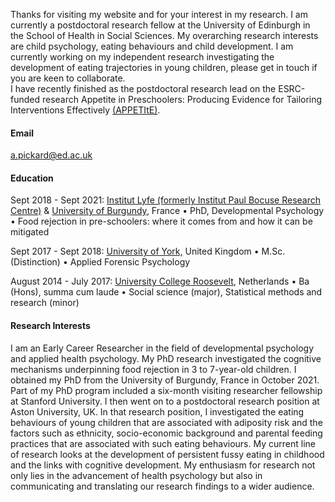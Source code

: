 Thanks for visiting my website and for your interest in my research. I am currently a postdoctoral research fellow at the University of Edinburgh in the School of Health in Social Sciences. My overarching research interests are child psychology, eating behaviours and child development. I am currently working on my independent research investigating the development of eating trajectories in young children, please get in touch if you are keen to collaborate.  
I have recently finished as the postdoctoral research lead on the ESRC-funded research Appetite in Preschoolers: Producing Evidence for Tailoring Interventions Effectively [(APPETItE)](https://www.appetite-research.com/).

#### Email

[a.pickard\@ed.ac.uk](mailto:a.pickard@aston.ac.uk)

#### Education

Sept 2018 - Sept 2021: [Institut Lyfe (formerly Institut Paul Bocuse Research Centre)](https://en.institutlyfe.com/institut-lyfe/research-science-innovation/) & [University of Burgundy](https://en.u-bourgogne.fr/), France • PhD, Developmental Psychology • Food rejection in pre-schoolers: where it comes from and how it can be mitigated

Sept 2017 - Sept 2018: [University of York,](https://www.york.ac.uk/) United Kingdom • M.Sc. (Distinction) • Applied Forensic Psychology

August 2014 - July 2017: [University College Roosevelt](https://www.ucr.nl/), Netherlands • Ba (Hons), summa cum laude • Social science (major), Statistical methods and research (minor)

#### Research Interests

I am an Early Career Researcher in the field of developmental psychology and applied health psychology. My PhD research investigated the cognitive mechanisms underpinning food rejection in 3 to 7-year-old children. I obtained my PhD from the University of Burgundy, France in October 2021. Part of my PhD program included a six-month visiting researcher fellowship at Stanford University. I then went on to a postdoctoral research position at Aston University, UK. In that research position, I investigated the eating behaviours of young children that are associated with adiposity risk and the factors such as ethnicity, socio-economic background and parental feeding practices that are associated with such eating behaviours. My current line of research looks at the development of persistent fussy eating in childhood and the links with cognitive development. My enthusiasm for research not only lies in the advancement of health psychology but also in communicating and translating our research findings to a wider audience.
